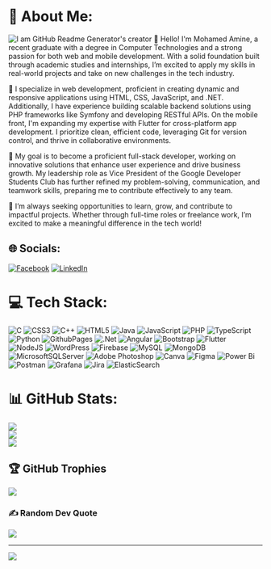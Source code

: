 # 💫 About Me:
![I am GitHub Readme Generator's creator](https://media.licdn.com/dms/image/v2/D4E16AQFmfxvHIYhndQ/profile-displaybackgroundimage-shrink_350_1400/profile-displaybackgroundimage-shrink_350_1400/0/1729104064259?e=1734566400&v=beta&t=HXirpyCNBG4IfCYxAvIxQ6P8SDmt1FUPl6n8DrsIuSM)
👋 Hello! I'm Mohamed Amine, a recent graduate with a degree in Computer Technologies and a strong passion for both web and mobile development. With a solid foundation built through academic studies and internships, I’m excited to apply my skills in real-world projects and take on new challenges in the tech industry.

🔧 I specialize in web development, proficient in creating dynamic and responsive applications using HTML, CSS, JavaScript, and .NET. Additionally, I have experience building scalable backend solutions using PHP frameworks like Symfony and developing RESTful APIs. On the mobile front, I'm expanding my expertise with Flutter for cross-platform app development. I prioritize clean, efficient code, leveraging Git for version control, and thrive in collaborative environments.

🚀 My goal is to become a proficient full-stack developer, working on innovative solutions that enhance user experience and drive business growth. My leadership role as Vice President of the Google Developer Students Club has further refined my problem-solving, communication, and teamwork skills, preparing me to contribute effectively to any team.

🌱 I’m always seeking opportunities to learn, grow, and contribute to impactful projects. Whether through full-time roles or freelance work, I’m excited to make a meaningful difference in the tech world!


## 🌐 Socials:
[![Facebook](https://img.shields.io/badge/Facebook-%231877F2.svg?logo=Facebook&logoColor=white)](https://facebook.com/Amine.Zalila.1) [![LinkedIn](https://img.shields.io/badge/LinkedIn-%230077B5.svg?logo=linkedin&logoColor=white)](https://linkedin.com/in/medamine-zalila/) 

# 💻 Tech Stack:
![C](https://img.shields.io/badge/c-%2300599C.svg?style=for-the-badge&logo=c&logoColor=white) ![CSS3](https://img.shields.io/badge/css3-%231572B6.svg?style=for-the-badge&logo=css3&logoColor=white) ![C++](https://img.shields.io/badge/c++-%2300599C.svg?style=for-the-badge&logo=c%2B%2B&logoColor=white) ![HTML5](https://img.shields.io/badge/html5-%23E34F26.svg?style=for-the-badge&logo=html5&logoColor=white) ![Java](https://img.shields.io/badge/java-%23ED8B00.svg?style=for-the-badge&logo=openjdk&logoColor=white) ![JavaScript](https://img.shields.io/badge/javascript-%23323330.svg?style=for-the-badge&logo=javascript&logoColor=%23F7DF1E) ![PHP](https://img.shields.io/badge/php-%23777BB4.svg?style=for-the-badge&logo=php&logoColor=white) ![TypeScript](https://img.shields.io/badge/typescript-%23007ACC.svg?style=for-the-badge&logo=typescript&logoColor=white) ![Python](https://img.shields.io/badge/python-3670A0?style=for-the-badge&logo=python&logoColor=ffdd54) ![GithubPages](https://img.shields.io/badge/github%20pages-121013?style=for-the-badge&logo=github&logoColor=white) ![.Net](https://img.shields.io/badge/.NET-5C2D91?style=for-the-badge&logo=.net&logoColor=white) ![Angular](https://img.shields.io/badge/angular-%23DD0031.svg?style=for-the-badge&logo=angular&logoColor=white) ![Bootstrap](https://img.shields.io/badge/bootstrap-%238511FA.svg?style=for-the-badge&logo=bootstrap&logoColor=white) ![Flutter](https://img.shields.io/badge/Flutter-%2302569B.svg?style=for-the-badge&logo=Flutter&logoColor=white) ![NodeJS](https://img.shields.io/badge/node.js-6DA55F?style=for-the-badge&logo=node.js&logoColor=white) ![WordPress](https://img.shields.io/badge/WordPress-%23117AC9.svg?style=for-the-badge&logo=WordPress&logoColor=white) ![Firebase](https://img.shields.io/badge/firebase-a08021?style=for-the-badge&logo=firebase&logoColor=ffcd34) ![MySQL](https://img.shields.io/badge/mysql-4479A1.svg?style=for-the-badge&logo=mysql&logoColor=white) ![MongoDB](https://img.shields.io/badge/MongoDB-%234ea94b.svg?style=for-the-badge&logo=mongodb&logoColor=white) ![MicrosoftSQLServer](https://img.shields.io/badge/Microsoft%20SQL%20Server-CC2927?style=for-the-badge&logo=microsoft%20sql%20server&logoColor=white) ![Adobe Photoshop](https://img.shields.io/badge/adobe%20photoshop-%2331A8FF.svg?style=for-the-badge&logo=adobe%20photoshop&logoColor=white) ![Canva](https://img.shields.io/badge/Canva-%2300C4CC.svg?style=for-the-badge&logo=Canva&logoColor=white) ![Figma](https://img.shields.io/badge/figma-%23F24E1E.svg?style=for-the-badge&logo=figma&logoColor=white) ![Power Bi](https://img.shields.io/badge/power_bi-F2C811?style=for-the-badge&logo=powerbi&logoColor=black) ![Postman](https://img.shields.io/badge/Postman-FF6C37?style=for-the-badge&logo=postman&logoColor=white) ![Grafana](https://img.shields.io/badge/grafana-%23F46800.svg?style=for-the-badge&logo=grafana&logoColor=white) ![Jira](https://img.shields.io/badge/jira-%230A0FFF.svg?style=for-the-badge&logo=jira&logoColor=white) ![ElasticSearch](https://img.shields.io/badge/-ElasticSearch-005571?style=for-the-badge&logo=elasticsearch)
# 📊 GitHub Stats:
![](https://github-readme-stats.vercel.app/api?username=MedAmine-Zalila1&theme=dark&hide_border=false&include_all_commits=false&count_private=false)<br/>
![](https://github-readme-streak-stats.herokuapp.com/?user=MedAmine-Zalila1&theme=dark&hide_border=false)<br/>
![](https://github-readme-stats.vercel.app/api/top-langs/?username=MedAmine-Zalila1&theme=dark&hide_border=false&include_all_commits=false&count_private=false&layout=compact)

## 🏆 GitHub Trophies
![](https://github-profile-trophy.vercel.app/?username=MedAmine-Zalila1&theme=radical&no-frame=false&no-bg=true&margin-w=4)

### ✍️ Random Dev Quote
![](https://quotes-github-readme.vercel.app/api?type=horizontal&theme=radical)

---
[![](https://visitcount.itsvg.in/api?id=MedAmine-Zalila1&icon=0&color=3)](https://visitcount.itsvg.in)

<!-- Proudly created with GPRM ( https://gprm.itsvg.in ) -->
